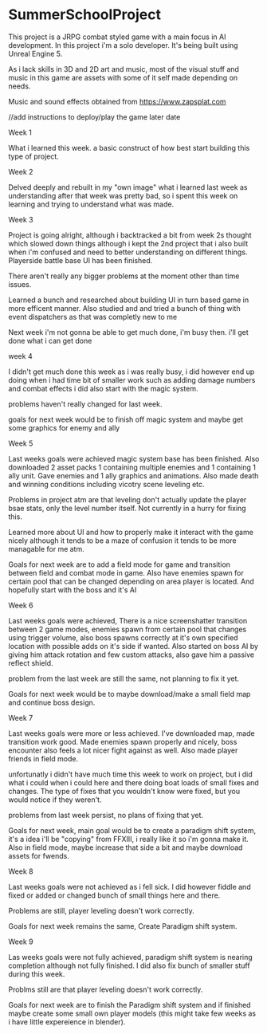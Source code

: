 # SummerSchoolProject

This project is a JRPG combat styled game with a main focus in AI development. 
In this project i'm a solo developer.
It's being built using Unreal Engine 5.

As i lack skills in 3D and 2D art and music, most of the visual stuff and music in this game are assets with some of it self made depending on needs.

Music and sound effects obtained from https://www.zapsplat.com

//add instructions to deploy/play the game later date

Week 1

What i learned this week. a basic construct of how best start building this type of project.

Week 2

Delved deeply and rebuilt in my "own image" what i learned last week as understanding after that week was pretty bad, 
so i spent this week on learning and trying to understand what was made.

Week 3

Project is going alright, although i backtracked a bit from week 2s thought which slowed down things although i kept the 2nd project that i also built when i'm confused and need to better understanding on different things. Playerside battle base UI has been finished. 

There aren't really any bigger problems at the moment other than time issues.

Learned a bunch and researched about building UI in turn based game in more efficent manner. Also studied and and tried a bunch of thing with event dispatchers as that was completly new to me

Next week i'm not gonna be able to get much done, i'm busy then. i'll get done what i can get done

week 4

I didn't get much done this week as i was really busy, i did however end up doing when i had time bit of smaller work such as adding damage numbers and combat effects i did also start with the magic system.

problems haven't really changed for last week.

goals for next week would be to finish off magic system and maybe get some graphics for enemy and ally

Week 5 

Last weeks goals were achieved magic system base has been finished. Also downloaded 2 asset packs 1 containing multiple enemies and 1 containing 1 ally unit. Gave enemies and 1 ally graphics and animations. Also made death and winning conditions including vicotry scene leveling etc.

Problems in project atm are that leveling don't actually update the player bsae stats, only the level number itself. Not currently in a hurry for fixing this.

Learned more about UI and how to properly make it interact with the game nicely although it tends to be a maze of confusion it tends to be more managable for me atm.

Goals for next week are to add a field mode for game and transition between field and combat mode in game. Also have enemies spawn for certain pool that can be changed depending on area player is located. And hopefully start with the boss and it's AI

Week 6

Last weeks goals were achieved, There is a nice screenshatter transition between 2 game modes, enemies spawn from certain pool that changes using trigger volume, also boss spawns correctly at it's own specified location with possible adds on it's side if wanted. Also started on boss AI by giving him attack rotation and few custom attacks, also gave him a passive reflect shield.

problem from the last week are still the same, not planning to fix it yet.

Goals for next week would be to maybe download/make a small field map and continue boss design.

Week 7

Last weeks goals were more or less achieved. I've downloaded map, made transition work good. Made enemies spawn properly and nicely, boss encounter also feels a lot nicer fight against as well. Also made player friends in field mode.

unfortunatly i didn't have much time this week to work on project, but i did what i could when i could here and there doing boat loads of small fixes and changes. The type of fixes that you wouldn't know were fixed, but you would notice if they weren't.

problems from last week persist, no plans of fixing that yet.

Goals for next week, main goal would be to create a paradigm shift system, it's a idea i'll be "copying" from FFXIII, i really like it so i'm gonna make it. Also in field mode, maybe increase that side a bit and maybe download assets for fwends.

Week 8

Last weeks goals were not achieved as i fell sick. I did however fiddle and fixed or added or changed bunch of small things here and there.

Problems are still, player leveling doesn't work correctly.

Goals for next week remains the same, Create Paradigm shift system.

Week 9

Las weeks goals were not fully achieved, paradigm shift system is nearing completion although not fully finished. I did also fix bunch of smaller stuff during this week.

Problms still are that player leveling doesn't work correctly.

Goals for next week are to finish the Paradigm shift system and if finished maybe create some small own player models (this might take few weeks as i have little expereience in blender).
